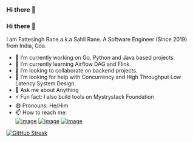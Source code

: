 ### Hi there 👋

<!--
**ranefattesingh/ranefattesingh** is a ✨ _special_ ✨ repository because its `README.md` (this file) appears on your GitHub profile.

Here are some ideas to get you started:

- 🔭 I’m currently working on ...
- 🌱 I’m currently learning ...
- 👯 I’m looking to collaborate on ...
- 🤔 I’m looking for help with ...
- 💬 Ask me about ...
- 📫 How to reach me: ...
- 😄 Pronouns: ...
- ⚡ Fun fact: ...
-->


### Hi there 👋

I am Fattesingh Rane a.k.a Sahil Rane. A Software Engineer (Since 2019) from India, Goa.

- 🔭 I’m currently working on Go, Python and Java based projects.
- 🌱 I’m currently learning Airflow DAG and Flink.
- 👯 I’m looking to collaborate on backend projects.
- 🤔 I’m looking for help with Concurrency and High Throughput Low Latency System Design.
- 💬 Ask me about Anything 
- ⚡ Fun fact: I also build tools on Mystrystack Foundation
- 😄 Pronouns: He/Him
- 📫 How to reach me: <br />
[![image](https://img.shields.io/badge/LinkedIn-0077B5?style=for-the-badge&logo=linkedin&logoColor=white)](https://www.linkedin.com/in/ranefattesingh/)
[![image](https://img.shields.io/badge/Gmail-D14836?style=for-the-badge&logo=gmail&logoColor=white)](mailto:ranefattesingh@gmail.com)
[![image](https://img.shields.io/badge/Twitter-1DA1F2?style=for-the-badge&logo=twitter&logoColor=white)](https://twitter.com/@rane_fattesingh)

[![GitHub Streak](http://github-readme-streak-stats.herokuapp.com?user=ranefattesingh&theme=dark&date_format=M%20j%5B%2C%20Y%5D)](https://git.io/streak-stats)
